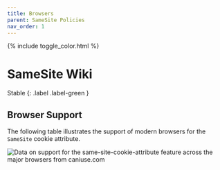 ```yaml
---
title: Browsers
parent: SameSite Policies
nav_order: 1
---
```


{% include toggle_color.html %}

# SameSite Wiki

Stable
{: .label .label-green }

## Browser Support

The following table illustrates the support of modern browsers for the `SameSite` cookie attribute. 

<!-- https://caniuse.bitsofco.de/ -->
<script src="https://cdn.jsdelivr.net/gh/ireade/caniuse-embed/public/caniuse-embed.min.js"></script>
<p class="ciu_embed" data-feature="same-site-cookie-attribute" data-periods="future_1,current,past_1,past_2" data-accessible-colours="false">
	<picture>
		<source type="image/webp" srcset="https://caniuse.bitsofco.de/image/same-site-cookie-attribute.webp">
		<source type="image/png" srcset="https://caniuse.bitsofco.de/image/same-site-cookie-attribute.png">
		<img src="https://caniuse.bitsofco.de/image/same-site-cookie-attribute.jpg" alt="Data on support for the same-site-cookie-attribute feature across the major browsers from caniuse.com">
	</picture>
</p>

